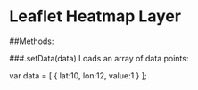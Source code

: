 # Leaflet Heatmap Layer

##Methods:

###.setData(data)
Loads an array of data points:

var data = [
{
    lat:10,
    lon:12,
    value:1
}
];
